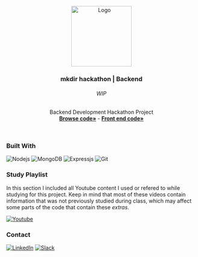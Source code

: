 <div id="top"></div>
<!-- PROJECT LOGO -->
<br />
<div align="center">
  <a href="https://github.com/NivaldoFarias/mkdir-hackaton-backend">
    <img src="https://github.com/NivaldoFarias/mkdir-hackaton-frontend/blob/main/src/assets/mkdir-%20hackathon.png" alt="Logo" width="160">
  </a>

<h3 align="center">mkdir hackathon | Backend</h3>
  <h6 align="center">WIP</h6>
  <p align="center">
    Backend Development Hackathon Project 
    <br />
    <a href="https://github.com/NivaldoFarias/mkdir-hackaton-backend/tree/main/app.js"><strong>Browse code»</strong></a>
    -
    <a href="https://github.com/NivaldoFarias/mkdir-hackaton-frontend#readme"><strong>Front end code»</strong></a>
</div>

<br />

### Built With

![Nodejs](https://img.shields.io/badge/Node.js-43853D?style=for-the-badge&logo=node.js&logoColor=white)
![MongoDB](https://img.shields.io/badge/MongoDB-4EA94B?style=for-the-badge&logo=mongodb&logoColor=white)
![Expressjs](https://img.shields.io/badge/Express.js-404D59?style=for-the-badge&logo=express.js&logoColor=white)
![Git](https://img.shields.io/badge/git-%23F05033.svg?style=for-the-badge&logo=git&logoColor=white)

<!-- Study Playlist -->

### Study Playlist

In this section I included all Youtube content I used or refered to while studying for this project. Keep in mind that most of these videos contain information that was not previously studied during class, which may affect some parts of the code that contain these _extras_.

<a href="https://youtube.com/playlist?list=PLoZj33I2-ANTWqU331l3ZGlZV8I7rr5ZN">![Youtube](https://img.shields.io/badge/YouTube-FF0000?style=for-the-badge&logo=youtube&logoColor=white)</a>

<!-- CONTACT -->

### Contact

[![LinkedIn][linkedin-shield]][linkedin-url]
[![Slack][slack-shield]][slack-url]

<!-- ### Contributors -->

<!-- MARKDOWN LINKS & IMAGES -->

[linkedin-shield]: https://img.shields.io/badge/-LinkedIn-black.svg?style=for-the-badge&logo=linkedin&colorB=blue
[linkedin-url]: https://www.linkedin.com/in/nivaldofarias/
[slack-shield]: https://img.shields.io/badge/Slack-4A154B?style=for-the-badge&logo=slack&logoColor=white
[slack-url]: https://driventurmas.slack.com/team/U02T6V2D8D8/
